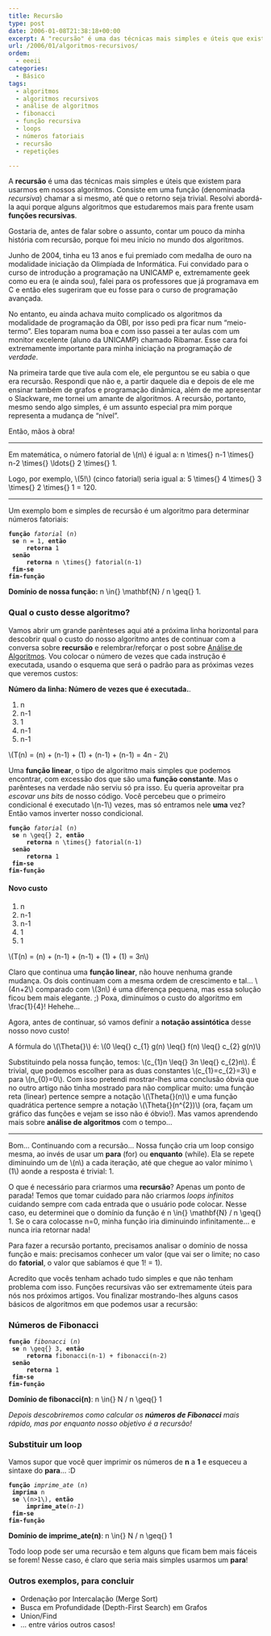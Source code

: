 ```yaml
---
title: Recursão
type: post
date: 2006-01-08T21:38:18+00:00
excerpt: A "recursão" é uma das técnicas mais simples e úteis que existem para usarmos em nossos algoritmos. Consiste em uma função (denominada recursiva) chamar a si mesmo, até que o retorno seja trivial. Resolvi abordá-la aqui porque alguns algoritmos que estudaremos mais pra frente usarão essas funções recursivas.
url: /2006/01/algoritmos-recursivos/
ordem:
  - eeeii
categories:
  - Básico
tags:
  - algoritmos
  - algoritmos recursivos
  - análise de algoritmos
  - fibonacci
  - função recursiva
  - loops
  - números fatoriais
  - recursão
  - repetições

---
```

A **recursão** é uma das técnicas mais simples e úteis que existem para usarmos em nossos algoritmos. Consiste em uma função (denominada _recursiva_) chamar a si mesmo, até que o retorno seja trivial. Resolvi abordá-la aqui porque alguns algoritmos que estudaremos mais para frente usam **funções recursivas**.

Gostaria de, antes de falar sobre o assunto, contar um pouco da minha história com recursão, porque foi meu início no mundo dos algoritmos.

Junho de 2004, tinha eu 13 anos e fui premiado com medalha de ouro na modalidade iniciação da Olimpíada de Informática. Fui convidado para o curso de introdução a programação na UNICAMP e, extremamente geek como eu era (e ainda sou), falei para os professores que já programava em C e então eles sugeriram que eu fosse para o curso de programação avançada.

No entanto, eu ainda achava muito complicado os algoritmos da modalidade de programação da OBI, por isso pedi pra ficar num “meio-termo”. Eles toparam numa boa e com isso passei a ter aulas com um monitor excelente (aluno da UNICAMP) chamado Ribamar. Esse cara foi extremamente importante para minha iniciação na programação _de verdade_.

Na primeira tarde que tive aula com ele, ele perguntou se eu sabia o que era recursão. Respondi que não e, a partir daquele dia e depois de ele me ensinar também de grafos e programação dinâmica, além de me apresentar o Slackware, me tornei um amante de algoritmos. A recursão, portanto, mesmo sendo algo simples, é um assunto especial pra mim porque representa a mudança de “nível”.

Então, mãos à obra!

* * *

Em matemática, o número fatorial de \\(n\\) é igual a: <span class="tex-render">n \times{} n-1 \times{} n-2 \times{} \ldots{} 2 \times{} 1</span>.

Logo, por exemplo, \\(5!\\) (cinco fatorial) seria igual a: <span class="tex-render">5 \times{} 4 \times{} 3 \times{} 2 \times{} 1 = 120</span>.

* * *

Um exemplo bom e simples de recursão é um algoritmo para determinar números fatoriais:

<pre><code><strong>função</strong> <em>fatorial</em> (<em>n</em>)
 <strong>se</strong> <span class="tex-render">n = 1</span>, <strong>então</strong>
     <strong>retorna</strong> <span class="tex-render">1</span>
 <strong>senão</strong>
     <strong>retorna</strong> <span class="tex-render">n \times{} fatorial(n-1)</span>
 <strong>fim-se</strong>
<strong>fim-função</strong></code></pre>

**Domínio de nossa função:** <span class="tex-render">n \in{} \mathbf{N} / n \geq{} 1</span>.

### Qual o custo desse algoritmo?

Vamos abrir um grande parênteses aqui até a próxima linha horizontal para descobrir qual o custo do nosso algoritmo antes de continuar com a conversa sobre **recursão** e relembrar/reforçar o post sobre [Análise de Algoritmos][1]. Vou colocar o número de vezes que cada instrução é executada, usando o esquema que será o padrão para as próximas vezes que veremos custos:

**Número da linha: Número de vezes que é executada.**.

  1. <span class="tex-render">n</span>
  2. <span class="tex-render">n-1</span>
  3. <span class="tex-render">1</span>
  4. <span class="tex-render">n-1</span>
  5. <span class="tex-render">n-1</span>

\\(T(n) = (n) + (n-1) + (1) + (n-1) + (n-1) = 4n - 2\\)

Uma **função linear**, o tipo de algoritmo mais simples que podemos encontrar, com excessão dos que são uma **função constante**. Mas o parênteses na verdade não serviu só pra isso. Eu queria aproveitar pra _escovar uns bits_ de nosso código. Você percebeu que o primeiro condicional é executado \\(n-1\\) vezes, mas só entramos nele **uma** vez? Então vamos inverter nosso condicional.

<pre><code><strong>função</strong> <em>fatorial</em> (<em>n</em>)
 <strong>se</strong> <span class="tex-render">n \geq{} 2</span>, <strong>então</strong>
     <strong>retorna</strong> <span class="tex-render">n \times{} fatorial(n-1)</span>
 <strong>senão</strong>
     <strong>retorna</strong> <span class="tex-render">1</span>
 <strong>fim-se</strong>
<strong>fim-função</strong></code></pre>

#### Novo custo

  1. <span class="tex-render">n</span>
  2. <span class="tex-render">n-1</span>
  3. <span class="tex-render">n-1</span>
  4. <span class="tex-render">1</span>
  5. <span class="tex-render">1</span>

\\(T(n) = (n) + (n-1) + (n-1) + (1) + (1) = 3n\\)

Claro que continua uma **função linear**, não houve nenhuma grande mudança. Os dois continuam com a mesma ordem de crescimento e tal… \\(4n+2\\) comparado com \\(3n\\) é uma diferença pequena, mas essa solução ficou bem mais elegante. ;) Poxa, diminuímos o custo do algoritmo em <span class="tex-render">\frac{1}{4}</span>! Hehehe…

Agora, antes de continuar, só vamos definir a **notação assintótica** desse nosso novo custo!

A fórmula do \\(\Theta{}\\) é: \\(0 \leq{} c\_{1} g(n) \leq{} f(n) \leq{} c\_{2} g(n)\\)

Substituindo pela nossa função, temos: \\(c\_{1}n \leq{} 3n \leq{} c\_{2}n\\). É trivial, que podemos escolher para as duas constantes \\(c\_{1}=c\_{2}=3\\) e para \\(n\_{0}=0\\). Com isso pretendi mostrar-lhes uma conclusão óbvia que no outro artigo não tinha mostrado para não complicar muito: uma função reta (linear) pertence sempre a notação \\(\Theta{}(n)\\) e uma função quadrática pertence sempre a notação \\(\Theta{}(n^{2})\\) (ora, façam um gráfico das funções e vejam se isso não é óbvio!). Mas vamos aprendendo mais sobre **análise de algoritmos** com o tempo…

* * *

Bom… Continuando com a recursão… Nossa função cria um loop consigo mesma, ao invés de usar um **para** (for) ou **enquanto** (while). Ela se repete diminuindo um de \\(n\\) a cada iteração, até que chegue ao valor mínimo \\(1\\) aonde a resposta é trivial: <span class="tex-render">1</span>.

O que é necessário para criarmos uma **recursão**? Apenas um ponto de parada! Temos que tomar cuidado para não criarmos _loops infinitos_ cuidando sempre com cada entrada que o usuário pode colocar. Nesse caso, eu determinei que o domínio da função é <span class="tex-render">n \in{} \mathbf{N} / n \geq{} 1</span>. Se o cara colocasse <span class="tex-render">n=0</span>, minha função iria diminuindo infinitamente… e nunca iria retornar nada!

Para fazer a recursão portanto, precisamos analisar o domínio de nossa função e mais: precisamos conhecer um valor (que vai ser o limite; no caso do **fatorial**, o valor que sabíamos é que <span class="tex-render">1! = 1</span>).

Acredito que vocês tenham achado tudo simples e que não tenham problema com isso. Funções recursivas vão ser extremamente úteis para nós nos próximos artigos. Vou finalizar mostrando-lhes alguns casos básicos de algoritmos em que podemos usar a recursão:

### Números de Fibonacci

<pre><code><strong>função</strong> <em>fibonacci</em> (<em>n</em>)
 <strong>se</strong> <span class="tex-render">n \geq{} 3</span>, <strong>então</strong>
     <strong>retorna</strong> <span class="tex-render">fibonacci(n-1) + fibonacci(n-2)</span>
 <strong>senão</strong>
     <strong>retorna</strong> <span class="tex-render">1</span>
 <strong>fim-se</strong>
<strong>fim-função</strong></code></pre>

**Domínio de fibonacci(n)**: <span class="tex-render">n \in{} N / n \geq{} 1</span>

_Depois descobriremos como calcular os **números de Fibonacci** mais rápido, mas por enquanto nosso objetivo é a recursão!_

### Substituir um loop

Vamos supor que você quer imprimir os números de **n** a **1** e esqueceu a sintaxe do **para**… :D

<pre><code><strong>função</strong> <em>imprime_ate</em> (<em>n</em>)
 <strong>imprima</strong> <span class="tex-render">n</span>
 <strong>se</strong> \(n>1\), <strong>então</strong>
     <strong>imprime_ate</strong>(<em>n-1</em>)
 <strong>fim-se</strong>
<strong>fim-função</strong></code></pre>

**Domínio de imprime_ate(n)**: <span class="tex-render">n \in{} N / n \geq{} 1</span>

Todo loop pode ser uma recursão e tem alguns que ficam bem mais fáceis se forem! Nesse caso, é claro que seria mais simples usarmos um **para**!

### Outros exemplos, para concluir

  * Ordenação por Intercalação (Merge Sort)
  * Busca em Profundidade (Depth-First Search) em Grafos
  * Union/Find
  * … entre vários outros casos!

 [1]: http://algoritmos.tiagomadeira.net/analise-de-algoritmos

